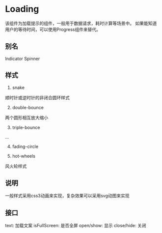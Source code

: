# Loading

该组件为加载提示的组件，一般用于数据请求，耗时计算等场景中。
如果能知道用户的等待时间，可以使用Progress组件来替代。

## 别名
Indicator
Spinner

## 样式

1. snake

顺时针或逆时针的非闭合圆环样式

2. double-bounce

两个圆形相互放大缩小

3. triple-bounce

...

4. fading-circle


5. hot-wheels

风火轮样式

## 说明
一般样式采用css3动画来实现，复杂效果可以采用svg动图来实现

## 接口
text: 加载文案
isFullScreen: 是否全屏
open/show: 显示
close/hide: 关闭


